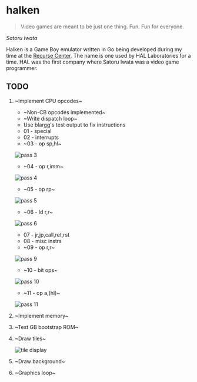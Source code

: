 # halken
>Video games are meant to be just one thing. Fun. Fun for everyone.

*Satoru Iwata*

Halken is a Game Boy emulator written in Go being developed during my time at the [Recurse Center](https://recurse.com).
The name is one used by HAL Laboratories for a time. HAL was the first company where Satoru Iwata was a video game programmer.

## TODO

1. ~Implement CPU opcodes~
    * ~Non-CB opcodes implemented~
     * ~Write dispatch loop~
     * Use blargg's test output to fix instructions
      * 01 - special
      * 02 - interrupts
      * ~03 - op sp,hl~
      
      ![pass 3](https://my.mixtape.moe/gpwxlx.png)
      * ~04 - op r,imm~
      
      ![pass 4](https://my.mixtape.moe/glzofz.png)
      * ~05 - op rp~
      
      ![pass 5](https://my.mixtape.moe/rulxnw.png)
      * ~06 - ld r,r~
      
      ![pass 6](https://my.mixtape.moe/mfdkmk.png)
      * 07 - jr,jp,call,ret,rst
      * 08 - misc instrs
      * ~09 - op r,r~
      
      ![pass 9](https://my.mixtape.moe/jkitna.png)
      * ~10 - bit ops~
      
      ![pass 10](https://my.mixtape.moe/ysxqrh.png)
      * ~11 - op a,(hl)~
      
      ![pass 11](https://my.mixtape.moe/jiyqiu.png)
2. ~Implement memory~
3. ~Test GB bootstrap ROM~
4. ~Draw tiles~

   ![tile display](https://my.mixtape.moe/adxhwd.png)
5. ~Draw background~
6. ~Graphics loop~
